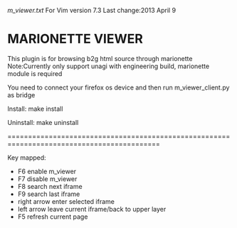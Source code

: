 *m_viewer.txt*	For Vim version 7.3	Last change:2013 April 9

MARIONETTE VIEWER
===========================================================================================
This plugin is for browsing b2g html source through marionette
Note:Currently only support unagi with engineering build, marionette module is required

You need to connect your firefox os device and then run m_viewer_client.py as bridge

Install: make install

Uninstall: make uninstall

===========================================================================================

Key mapped:
- F6              enable m_viewer
- F7              disable m_viewer
- F8              search next iframe
- F9              search last iframe
- right arrow     enter selected iframe
- left arrow      leave current iframe/back to upper layer
- F5              refresh current page
